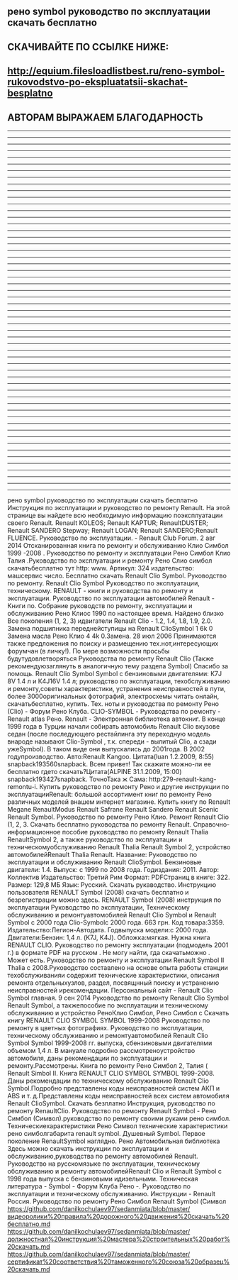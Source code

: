 рено symbol руководство по эксплуатации скачать бесплатно
--------------------------------------------------
СКАЧИВАЙТЕ ПО ССЫЛКЕ НИЖЕ:
--------------------------------------------------
http://equium.filesloadlistbest.ru/reno-symbol-rukovodstvo-po-ekspluatatsii-skachat-besplatno
--------------------------------------------------
АВТОРАМ ВЫРАЖАЕМ БЛАГОДАРНОСТЬ
--------------------------------------------------
--------------------------------------------------
--------------------------------------------------
--------------------------------------------------
--------------------------------------------------
--------------------------------------------------
--------------------------------------------------
--------------------------------------------------
--------------------------------------------------
--------------------------------------------------
--------------------------------------------------
--------------------------------------------------
--------------------------------------------------
--------------------------------------------------
--------------------------------------------------
--------------------------------------------------
--------------------------------------------------
--------------------------------------------------
--------------------------------------------------
--------------------------------------------------
--------------------------------------------------
--------------------------------------------------
--------------------------------------------------
--------------------------------------------------
--------------------------------------------------
--------------------------------------------------
--------------------------------------------------
--------------------------------------------------
--------------------------------------------------
--------------------------------------------------
--------------------------------------------------
--------------------------------------------------
--------------------------------------------------
--------------------------------------------------
--------------------------------------------------
--------------------------------------------------
--------------------------------------------------
--------------------------------------------------
--------------------------------------------------
--------------------------------------------------
--------------------------------------------------
--------------------------------------------------
--------------------------------------------------
--------------------------------------------------
--------------------------------------------------
--------------------------------------------------
--------------------------------------------------
--------------------------------------------------
--------------------------------------------------
--------------------------------------------------
--------------------------------------------------
--------------------------------------------------
--------------------------------------------------
--------------------------------------------------
--------------------------------------------------
--------------------------------------------------
рено symbol руководство по эксплуатации скачать бесплатно Инструкция по эксплуатации и руководство по ремонту Renault. На этой странице вы найдете всю необходимую информацию поэксплуатации своего Renault. Renault KOLEOS; Renault KAPTUR; RenaultDUSTER; Renault SANDERO Stepway; Renault LOGAN; Renault SANDERO;Renault FLUENCE. Руководство по эксплуатации. - Renault Club Forum. 2 авг 2014  Отсканированная книга по ремонту и обслуживанию Клио Симбол 1999 -2008 . Руководство по ремонту и эксплуатации Рено Симбол Клио Талия .Руководство по эксплуатации и ремонту Рено Слио симбол скачатьбесплатно тут http: www. Артикул: 324 издательство: машсервис число. Бесплатно скачать Renault Clio Symbol. Руководство по ремонту. Renault Clio Symbol Руководство по эксплуатации, техническому. RENAULT - книги и руководства по ремонту и эксплуатации. Руководство по эксплуатации автомобилей Renault - Книги по. Собрание руководств по ремонту, эксплуатации и обслуживанию Рено Клиос 1990 по настоящее время. Найдено близко  Все поколения (1, 2, 3) идвигатели Renault Clio - 1.2, 1.4, 1.8, 1.9, 2.0.  Замена подшипника переднейступицы на Renault ClioSymbol 1 6k 0 Замена масла Рено Клио 4 4k 0.Замена. 28 июл 2006  Принимаются также предложения по поиску и размещению тех.нот,интересующих форумчан (в личку!). По мере возможности просьбы будутудовлетворяться Руководства по ремонту Renault Clio (Также рекомендуюзаглянуть в аналогичную тему раздела Symbol) Спасибо за помощь. Renault Clio Symbol Symbol с бензиновыми двигателями: К7J 8V 1.4 л и К4J16V 1.4 л; руководство по эксплуатации, техобслуживанию и ремонту,советы  характеристики, устранения неисправностей в пути, более 3000оригинальных фотографий, электросхемы читать онлайн, скачатьбесплатно, купить.
Тех. ноты и руководства по ремонту Рено (Сlio) - Форум Рено Клуба. CLIO-SYMBOL - Руководства по ремонту - Renault atlas  Рено. Renault - Электронная библиотека автокниг. В конце 1999 года в Турции начали собирать автомобиль Renault Clio вкузове седан (после последующего рестайлинга эту переходную модель внароде называют Clio-Symbol , т.к. спереди - вылитый Clio, а сзади ужеSymbol). В таком виде они выпускались до 2001года. В 2002 годупроизводство. Авто:Renault Kangoo. Цитата(luan  1.2.2009, 8:55) snapback193560snapback. Всем привет! Так скажите можно-ли ее бесплатно гдето скачать?Цитата(ALPINE  31.1.2009, 15:00) snapback193427snapback. ТочноТака ж Сама: http:279-renault-kang-remontu-i. Купить руководство по ремонту Рено и другие инструкции по эксплуатацииRenault: большой ассортимент книг по ремонту Рено различных моделей внашем интернет магазине. Купить книгу по  Renault Megane  RenaultModus  Renault Safrane  Renault Sandero  Renault Scenic  Renault Symbol. Руководство по ремонту Рено Клио. Ремонт Renault Clio (1, 2, 3. Скачать бесплатно руководства по ремонту Renault.  Справочно-информационное пособие руководство по ремонту Renault Thalia  RenaultSymbol 2, а также руководство по эксплуатации и техническомуобслуживанию Renault Thalia  Renault Symbol 2, устройство автомобилейRenault Thalia  Renault. Название: Руководство по эксплуатации и обслуживанию Renault ClioSymbol. Бензиновые двигатели: 1.4. Выпуск: с 1999 по 2008 года. Годиздания: 2011. Автор: Коллектив Издательство: Третий Рим Формат: PDFСтраниц в книге: 322. Размер: 129,8 МБ Язык: Русский. Скачать рукаводство. Инструкцию пользователя RENAULT Symbol (2008) скачать бесплатно и безрегистрации можно здесь. RENAULT Symbol (2008) инструкция по эксплуатации
Руководство по эксплуатации, Техническому обслуживанию и ремонтуавтомобилей Renault Clio Symbol и Renault Symbol с 2000 года  Clio-Symbolс 2000 года. 663 грн. Код товара:3359. Издательство:Легион-Автодата. Годвыпуска модели:с 2000 года. Двигатели:Бензин: 1,4 л. (K7J, K4J). Обложка:мягкая. Нужна книга RENAULT CLIO. Руководство по ремонту эксплуатации (подмодель 2001 г.) в формате PDF на русском . Не могу найти, гда скачатьможно . Может есть. Руководство по ремонту и эксплуатации Renault Symbol II  Thalia с 2008.Руководство составлено на основе опыта работы станции техобслуживанияи содержит технические характеристики, описания ремонта отдельныхузлов, раздел, посвящнный поиску и устранению неисправностей ирекомендации. Персональный сайт - Renault Clio Symbol главная. 9 сен 2014  Руководство по ремонту Renault Clio Symbol  Renault Symbol, а такжепособие по эксплуатации и техническому обслуживанию и устройство РеноКлио Симбол, Рено Симбол с  Скачать книгу RENAULT CLIO SYMBOL SYMBOL 1999-2008 Руководство по ремонту в цветных фотографиях. Руководство по эксплуатации, техническому обслуживанию и ремонтуавтомобилей Renault Clio Symbol  Symbol 1999-2008 гг. выпуска, сбензиновыми двигателями объемом 1,4 л. В мануале подробно рассмотреноустройство автомобиля, даны рекомендации по эксплуатации и ремонту.Рассмотрены. Книга по ремонту Рено Симбол 2, Талия ( Renault Simbol II. Книга RENAULT CLIO SYMBOL  SYMBOL 1999-2008. Даны рекомендации по техническому обслуживанию Renault Clio Symbol.Подробно представлены коды неисправностей систем АКП и ABS и т. д.Представлены коды неисправностей всех систем автомобиля Renault ClioSymbol.  Скачать безплатно  Инструкция, руководство по ремонту RenaultClio. Руководство по ремонту Renault Symbol - Рено Симбол (Символ).руководство по ремонту своими руками рено симбол. Техническиехарактеристики Рено Символ технические характеристики рено симболгабарита renault symbol. Душевный Symbol. Первое поколение RenaultSymbol наглядно. Рено  Автомобильная библиотека
Здесь можно скачать инструкции по эксплуатации и обслуживанию,руководства по ремонту автомобилей Renault.  Руководство на русскомязыке по эксплуатации, техническому обслуживанию и ремонту автомобилейRenault Clio и Renault Symbol с 1998 года выпуска с бензиновыми идизельными. Техническая литература - Symbol - Форум Клуба Рено -. Руководство по эксплуатации и техническому обслуживанию. Инструкции - Renault Россия. Руководство по ремонту Рено Симбол Renault Symbol (Символ
https://github.com/danilkochulaev97/sedanmiata/blob/master/видеоролики%20правила%20дорожного%20движения%20скачать%20бесплатно.md
https://github.com/danilkochulaev97/sedanmiata/blob/master/должностная%20инструкция%20мастера%20строительных%20работ%20скачать.md
https://github.com/danilkochulaev97/sedanmiata/blob/master/сертификат%20соответствия%20таможенного%20союза%20образец%20скачать.md